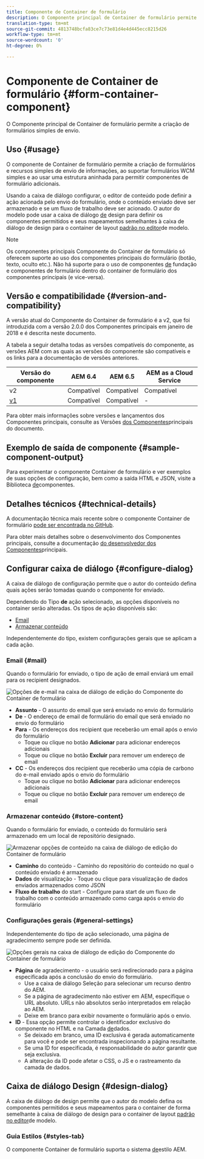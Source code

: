 ```yaml
---
title: Componente de Container de formulário
description: O Componente principal de Container de formulário permite a criação de formulários simples de envio.
translation-type: tm+mt
source-git-commit: 4813748bcfa83ce7c73e81d4e4d445ecc8215d26
workflow-type: tm+mt
source-wordcount: '0'
ht-degree: 0%

---
```



# Componente de Container de formulário {#form-container-component}

O Componente principal de Container de formulário permite a criação de formulários simples de envio.

## Uso {#usage}

O componente de Container de formulário permite a criação de formulários e recursos simples de envio de informações, ao suportar formulários WCM simples e ao usar uma estrutura aninhada para permitir componentes de formulário adicionais.

Usando a caixa de diálogo [](#configure-dialog) configurar, o editor de conteúdo pode definir a ação acionada pelo envio do formulário, onde o conteúdo enviado deve ser armazenado e se um fluxo de trabalho deve ser acionado. O autor do modelo pode usar a caixa de diálogo [de](#design-dialog) design para definir os componentes permitidos e seus mapeamentos semelhantes à caixa de diálogo de design para o container de layout [padrão no editor](https://docs.adobe.com/content/help/en/experience-manager-cloud-service/sites/authoring/features/templates.html)de modelo.

>[!NOTE]
>
>Os componentes principais Componente do Container de formulário só oferecem suporte ao uso dos componentes principais do formulário (botão, texto, oculto etc.). Não há suporte para o uso de componentes [de](https://docs.adobe.com/content/help/en/experience-manager-65/authoring/siteandpage/default-components-foundation.html) fundação e componentes de formulário dentro do container de formulário dos componentes principais (e vice-versa).

## Versão e compatibilidade {#version-and-compatibility}

A versão atual do Componente do Container de formulário é a v2, que foi introduzida com a versão 2.0.0 dos Componentes principais em janeiro de 2018 e é descrita neste documento.

A tabela a seguir detalha todas as versões compatíveis do componente, as versões AEM com as quais as versões do componente são compatíveis e os links para a documentação de versões anteriores.

| Versão do componente | AEM 6.4 | AEM 6.5 | AEM as a Cloud Service |
|--- |--- |--- |---|
| v2 | Compatível | Compatível | Compatível |
| [v1](/help/components/v1/form-container-v1.md) | Compatível | Compatível | - |

Para obter mais informações sobre versões e lançamentos dos Componentes principais, consulte as Versões [dos Componentes](/help/versions.md)principais do documento.

## Exemplo de saída de componente {#sample-component-output}

Para experimentar o componente Container de formulário e ver exemplos de suas opções de configuração, bem como a saída HTML e JSON, visite a Biblioteca [de](https://adobe.com/go/aem_cmp_library_form_container)componentes.

## Detalhes técnicos {#technical-details}

A documentação técnica mais recente sobre o componente Container de formulário [pode ser encontrada no GitHub](https://adobe.com/go/aem_cmp_tech_form_container_v2).

Para obter mais detalhes sobre o desenvolvimento dos Componentes principais, consulte a documentação [do desenvolvedor dos Componentes](/help/developing/overview.md)principais.

## Configurar caixa de diálogo {#configure-dialog}

A caixa de diálogo de configuração permite que o autor do conteúdo defina quais ações serão tomadas quando o componente for enviado.

Dependendo do Tipo **de** ação selecionado, as opções disponíveis no container serão alteradas. Os tipos de ação disponíveis são:

* [Email](#mail)
* [Armazenar conteúdo](#store-content)

Independentemente do tipo, existem configurações [](#general-settings) gerais que se aplicam a cada ação.

### Email {#mail}

Quando o formulário for enviado, o tipo de ação de email enviará um email para os recipient designados.

![Opções de e-mail na caixa de diálogo de edição do Componente do Container de formulário](/help/assets/form-container-edit-mail.png)

* **Assunto** - O assunto do email que será enviado no envio do formulário
* **De** - O endereço de email de formulário do email que será enviado no envio do formulário
* **Para** - Os endereços dos recipient que receberão um email após o envio do formulário
   * Toque ou clique no botão **Adicionar** para adicionar endereços adicionais
   * Toque ou clique no botão **Excluir** para remover um endereço de email
* **CC** - Os endereços dos recipient que receberão uma cópia de carbono do e-mail enviado após o envio do formulário
   * Toque ou clique no botão **Adicionar** para adicionar endereços adicionais
   * Toque ou clique no botão **Excluir** para remover um endereço de email

### Armazenar conteúdo {#store-content}

Quando o formulário for enviado, o conteúdo do formulário será armazenado em um local de repositório designado.

![Armazenar opções de conteúdo na caixa de diálogo de edição do Container de formulário](/help/assets/form-container-edit-store.png)

* **Caminho** do conteúdo - Caminho do repositório do conteúdo no qual o conteúdo enviado é armazenado
* **Dados** de visualização - Toque ou clique para visualização de dados enviados armazenados como JSON
* **Fluxo de trabalho** do start - Configure para start de um fluxo de trabalho com o conteúdo armazenado como carga após o envio do formulário

### Configurações gerais {#general-settings}

Independentemente do tipo de ação selecionado, uma página de agradecimento sempre pode ser definida.

![Opções gerais na caixa de diálogo de edição do Componente do Container de formulário](/help/assets/form-container-edit-general.png)

* **Página** de agradecimento - o usuário será redirecionado para a página especificada após a conclusão do envio do formulário.
   * Use a caixa de diálogo Seleção para selecionar um recurso dentro do AEM.
   * Se a página de agradecimento não estiver em AEM, especifique o URL absoluto. URLs não absolutos serão interpretados em relação ao AEM.
   * Deixe em branco para exibir novamente o formulário após o envio.
* **ID** - Essa opção permite controlar o identificador exclusivo do componente no HTML e na Camada [de](/help/developing/data-layer/overview.md)dados.
   * Se deixado em branco, uma ID exclusiva é gerada automaticamente para você e pode ser encontrada inspecionando a página resultante.
   * Se uma ID for especificada, é responsabilidade do autor garantir que seja exclusiva.
   * A alteração da ID pode afetar o CSS, o JS e o rastreamento da camada de dados.

## Caixa de diálogo Design {#design-dialog}

A caixa de diálogo de design permite que o autor do modelo defina os componentes permitidos e seus mapeamentos para o container de forma semelhante à caixa de diálogo de design para o container de layout [padrão no editor](https://docs.adobe.com/content/help/en/experience-manager-cloud-service/sites/authoring/features/templates.html)de modelo.

### Guia Estilos {#styles-tab}

O componente Container de formulário suporta o sistema [de](/help/get-started/authoring.md#component-styling)estilo AEM.
